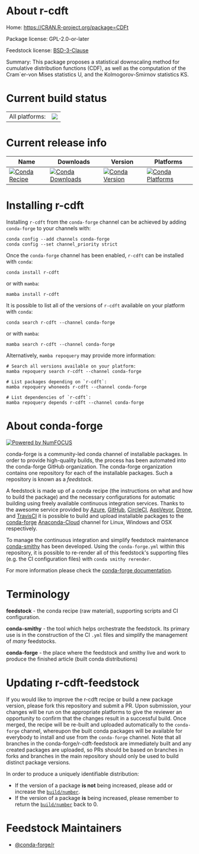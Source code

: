 About r-cdft
============

Home: https://CRAN.R-project.org/package=CDFt

Package license: GPL-2.0-or-later

Feedstock license: [BSD-3-Clause](https://github.com/conda-forge/r-cdft-feedstock/blob/main/LICENSE.txt)

Summary: This package proposes a statistical downscaling method for cumulative distribution functions (CDF), as well as the computation of the Cram\`er-von Mises statistics U, and the Kolmogorov-Smirnov statistics KS.

Current build status
====================


<table><tr><td>All platforms:</td>
    <td>
      <a href="https://dev.azure.com/conda-forge/feedstock-builds/_build/latest?definitionId=4180&branchName=main">
        <img src="https://dev.azure.com/conda-forge/feedstock-builds/_apis/build/status/r-cdft-feedstock?branchName=main">
      </a>
    </td>
  </tr>
</table>

Current release info
====================

| Name | Downloads | Version | Platforms |
| --- | --- | --- | --- |
| [![Conda Recipe](https://img.shields.io/badge/recipe-r--cdft-green.svg)](https://anaconda.org/conda-forge/r-cdft) | [![Conda Downloads](https://img.shields.io/conda/dn/conda-forge/r-cdft.svg)](https://anaconda.org/conda-forge/r-cdft) | [![Conda Version](https://img.shields.io/conda/vn/conda-forge/r-cdft.svg)](https://anaconda.org/conda-forge/r-cdft) | [![Conda Platforms](https://img.shields.io/conda/pn/conda-forge/r-cdft.svg)](https://anaconda.org/conda-forge/r-cdft) |

Installing r-cdft
=================

Installing `r-cdft` from the `conda-forge` channel can be achieved by adding `conda-forge` to your channels with:

```
conda config --add channels conda-forge
conda config --set channel_priority strict
```

Once the `conda-forge` channel has been enabled, `r-cdft` can be installed with `conda`:

```
conda install r-cdft
```

or with `mamba`:

```
mamba install r-cdft
```

It is possible to list all of the versions of `r-cdft` available on your platform with `conda`:

```
conda search r-cdft --channel conda-forge
```

or with `mamba`:

```
mamba search r-cdft --channel conda-forge
```

Alternatively, `mamba repoquery` may provide more information:

```
# Search all versions available on your platform:
mamba repoquery search r-cdft --channel conda-forge

# List packages depending on `r-cdft`:
mamba repoquery whoneeds r-cdft --channel conda-forge

# List dependencies of `r-cdft`:
mamba repoquery depends r-cdft --channel conda-forge
```


About conda-forge
=================

[![Powered by
NumFOCUS](https://img.shields.io/badge/powered%20by-NumFOCUS-orange.svg?style=flat&colorA=E1523D&colorB=007D8A)](https://numfocus.org)

conda-forge is a community-led conda channel of installable packages.
In order to provide high-quality builds, the process has been automated into the
conda-forge GitHub organization. The conda-forge organization contains one repository
for each of the installable packages. Such a repository is known as a *feedstock*.

A feedstock is made up of a conda recipe (the instructions on what and how to build
the package) and the necessary configurations for automatic building using freely
available continuous integration services. Thanks to the awesome service provided by
[Azure](https://azure.microsoft.com/en-us/services/devops/), [GitHub](https://github.com/),
[CircleCI](https://circleci.com/), [AppVeyor](https://www.appveyor.com/),
[Drone](https://cloud.drone.io/welcome), and [TravisCI](https://travis-ci.com/)
it is possible to build and upload installable packages to the
[conda-forge](https://anaconda.org/conda-forge) [Anaconda-Cloud](https://anaconda.org/)
channel for Linux, Windows and OSX respectively.

To manage the continuous integration and simplify feedstock maintenance
[conda-smithy](https://github.com/conda-forge/conda-smithy) has been developed.
Using the ``conda-forge.yml`` within this repository, it is possible to re-render all of
this feedstock's supporting files (e.g. the CI configuration files) with ``conda smithy rerender``.

For more information please check the [conda-forge documentation](https://conda-forge.org/docs/).

Terminology
===========

**feedstock** - the conda recipe (raw material), supporting scripts and CI configuration.

**conda-smithy** - the tool which helps orchestrate the feedstock.
                   Its primary use is in the construction of the CI ``.yml`` files
                   and simplify the management of *many* feedstocks.

**conda-forge** - the place where the feedstock and smithy live and work to
                  produce the finished article (built conda distributions)


Updating r-cdft-feedstock
=========================

If you would like to improve the r-cdft recipe or build a new
package version, please fork this repository and submit a PR. Upon submission,
your changes will be run on the appropriate platforms to give the reviewer an
opportunity to confirm that the changes result in a successful build. Once
merged, the recipe will be re-built and uploaded automatically to the
`conda-forge` channel, whereupon the built conda packages will be available for
everybody to install and use from the `conda-forge` channel.
Note that all branches in the conda-forge/r-cdft-feedstock are
immediately built and any created packages are uploaded, so PRs should be based
on branches in forks and branches in the main repository should only be used to
build distinct package versions.

In order to produce a uniquely identifiable distribution:
 * If the version of a package **is not** being increased, please add or increase
   the [``build/number``](https://docs.conda.io/projects/conda-build/en/latest/resources/define-metadata.html#build-number-and-string).
 * If the version of a package **is** being increased, please remember to return
   the [``build/number``](https://docs.conda.io/projects/conda-build/en/latest/resources/define-metadata.html#build-number-and-string)
   back to 0.

Feedstock Maintainers
=====================

* [@conda-forge/r](https://github.com/conda-forge/r/)

